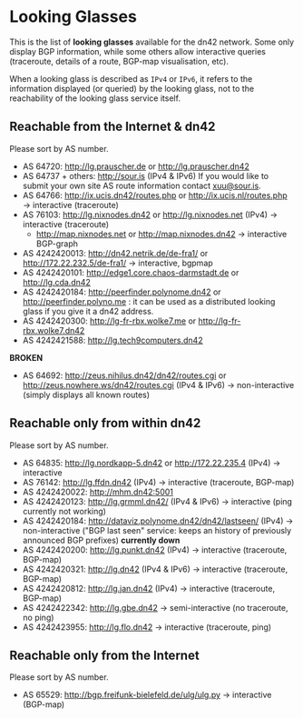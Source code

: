 # Looking Glasses

This is the list of **looking glasses** available for the dn42 network.  Some only display BGP information, while some others allow interactive queries (traceroute, details of a route, BGP-map visualisation, etc).

When a looking glass is described as `IPv4` or `IPv6`, it refers to the information displayed (or queried) by the looking glass, not to the reachability of the looking glass service itself.

## Reachable from the Internet & dn42

Please sort by AS number.

* AS 64720: http://lg.prauscher.de or http://lg.prauscher.dn42
* AS 64737 + others: http://sour.is (IPv4 & IPv6) If you would like to submit your own site AS route information contact xuu@sour.is. 
* AS 64766: http://ix.ucis.dn42/routes.php or http://ix.ucis.nl/routes.php → interactive (traceroute)
* AS 76103: http://lg.nixnodes.dn42 or http://lg.nixnodes.net (IPv4) → interactive (traceroute)
  * http://map.nixnodes.net or http://map.nixnodes.dn42 →  interactive BGP-graph
* AS 4242420013: http://dn42.netrik.de/de-fra1/ or http://172.22.232.5/de-fra1/ → interactive, bgpmap
* AS 4242420101: http://edge1.core.chaos-darmstadt.de or http://lg.cda.dn42
* AS 4242420184: http://peerfinder.polynome.dn42 or http://peerfinder.polyno.me : it can be used as a distributed looking glass if you give it a dn42 address.
* AS 4242420300: http://lg-fr-rbx.wolke7.me or http://lg-fr-rbx.wolke7.dn42
* AS 4242421588: http://lg.tech9computers.dn42

**BROKEN**
* AS 64692: http://zeus.nihilus.dn42/dn42/routes.cgi or http://zeus.nowhere.ws/dn42/routes.cgi (IPv4 & IPv6) → non-interactive (simply displays all known routes) 

## Reachable only from within dn42

Please sort by AS number.

* AS 64835: http://lg.nordkapp-5.dn42 or http://172.22.235.4 (IPv4) → interactive
* AS 76142: http://lg.ffdn.dn42 (IPv4) → interactive (traceroute, BGP-map)
* AS 4242420022: http://mhm.dn42:5001
* AS 4242420123: http://lg.grmml.dn42/ (IPv4 & IPv6) → interactive (ping currently not working)
* AS 4242420184: http://dataviz.polynome.dn42/dn42/lastseen/ (IPv4) → non-interactive ("BGP last seen" service: keeps an history of previously announced BGP prefixes) **currently down**
* AS 4242420200: http://lg.punkt.dn42 (IPv4) → interactive (traceroute, BGP-map)
* AS 4242420321: http://lg.dn42 (IPv4 & IPv6) → interactive (traceroute, BGP-map)
* AS 4242420812: http://lg.jan.dn42 (IPv4) → interactive (traceroute, BGP-map)
* AS 4242422342: http://lg.gbe.dn42 → semi-interactive (no traceroute, no ping)
* AS 4242423955: http://lg.flo.dn42 -> interactive (traceroute, ping)

## Reachable only from the Internet

Please sort by AS number.

* AS 65529: http://bgp.freifunk-bielefeld.de/ulg/ulg.py → interactive (BGP-map)